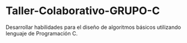 # Taller-Colaborativo-GRUPO-C
Desarrollar habilidades para el diseño de algoritmos básicos utilizando lenguaje de Programación C.
